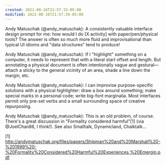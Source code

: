 ```yaml
---
created: 2021-08-16T21:57:33-05:00
modified: 2021-08-16T21:57:39-05:00
---
```


Andy Matuschak (@andy_matuschak): A consistently valuable interface design prompt for me: how would I do [X activity] with paper/pen/physical tools? The answer is often so much more fluid and improvisational than typical UI idioms and "data structures" tend to produce!

Andy Matuschak (@andy_matuschak): If I "highlight" something on a computer, it needs to represent that with a literal start offset and length. But annotating a physical document is often intentionally vague and gestural—attach a sticky to the general vicinity of an area, shade a line down the margin, etc.

Andy Matuschak (@andy_matuschak): I can improvise purpose-specific solutions with a physical highlighter: draw a box around something; make special marks in a personal code; write big-font marginalia. Most interfaces permit only pre-set verbs and a small surrounding space of creative repurposing.

Andy Matuschak (@andy_matuschak): This is an old problem, of course. There's a great discussion in "Formality considered harmful"[1] (via @JoelChan86, I think!). See also Smalltalk, Dynamicland, Chalktalk…

[1] http://andymatuschak.org/files/papers/Shipman%20and%20Marshall%20-%201999%20-%20Formality%20Considered%20Harmful%20Experiences,%20Emergin.pdf
